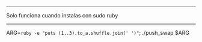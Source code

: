 ****************************
Solo funciona cuando instalas con sudo ruby
*******************************************
ARG=`ruby -e "puts (1..3).to_a.shuffle.join(' ')"`; ./push_swap $ARG
